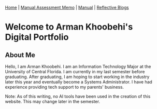[Home](index.md) | [Manual Assessment Memo](manual_assessment_memo.md) | [Manual](manual.md) | [Reflective Blogs](reflective_blogs.md) 

# Welcome to Arman Khoobehi's Digital Portfolio 

## About Me 
Hello, I am Arman Khoobehi. I am an Information Technology Major at the University of Central Florida. I am currently in my last semester before graduating. After graduating, I am hoping to start working in the industry later this year and eventually become a Systems Administrator. I have had experience providing tech support to my parents' business.



Note: As of this writing, no AI tools have been used in the creation of this website. This may change later in the semester.
